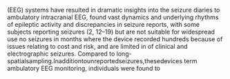 (EEG) systems have resulted in dramatic insights into the seizure diaries to ambulatory intracranial EEG, found vast
dynamics and underlying rhythms of epileptic activity and discrepancies in seizure reports, with some subjects reporting
seizures (2, 12–19) but are not suitable for widespread use no seizures in months where the device recorded hundreds
because of issues relating to cost and risk, and are limited in of clinical and electrographic seizures. Compared to long-
spatialsampling.Inadditiontounreportedseizures,thesedevices term ambulatory EEG monitoring, individuals were found to